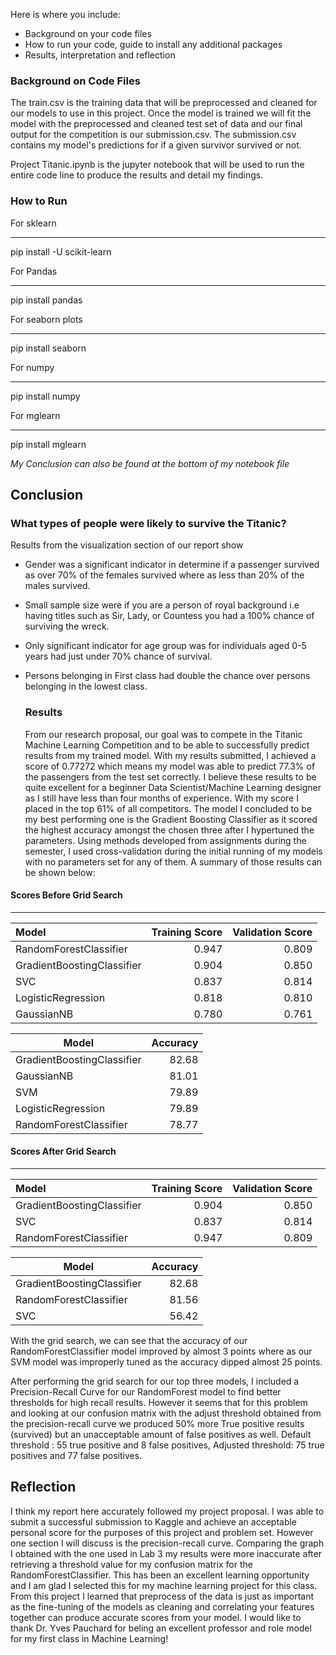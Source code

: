 Here is where you include:
  - Background on your code files
  - How to run your code, guide to install any additional packages
  - Results, interpretation and reflection
  
  
  ### Background on Code Files
  The train.csv is the training data that will be preprocessed and cleaned for our models to use in this project. 
  Once the model is trained we will fit the model with the preprocessed and cleaned test set of data and our final output for the competition is our submission.csv.
  The submission.csv contains my model's predictions for if a given survivor survived or not.
  
  Project Titanic.ipynb is the jupyter notebook that will be used to run the entire code line to produce the results and detail my findings.
  
  ### How to Run
  
  For sklearn
  ***
  pip install -U scikit-learn
  
  For Pandas
  ***
  pip install pandas
  
  For seaborn plots
  ***
  pip install seaborn
  
  For numpy
  ***
  pip install numpy
  
  For mglearn
  ***
  pip install mglearn
  
  *My Conclusion can also be found at the bottom of my notebook file*

  ## Conclusion
  ### What types of people were likely to survive the Titanic?
  
  Results from the visualization section of our report show 
- Gender was a significant indicator in determine if a passenger survived as over 70% of the females survived where as less than 20% of the males survived.
- Small sample size were if you are a person of royal background i.e having titles such as Sir, Lady, or Countess you had a 100% chance of surviving the wreck.
- Only significant indicator for age group was for individuals aged 0-5 years had just under 70% chance of survival.
- Persons belonging in First class had double the chance over persons belonging in the lowest class.

  ### Results
  From our research proposal, our goal was to compete in the Titanic Machine Learning Competition and to be able to successfully predict results from my trained model. With my results submitted, I achieved a score of 0.77272 which means my model was able to predict 77.3% of the passengers from the test set correctly. I believe these results to be quite excellent for a beginner Data Scientist/Machine Learning designer as I still have less than four months of experience. With my score I placed in the top 61% of all competitors. The model I concluded to be my best performing one is the Gradient Boosting Classifier as it scored the highest accuracy amongst the chosen three after I hypertuned the parameters. Using methods developed from assignments during the semester, I used cross-validation during the initial running of my models with no parameters set for any of them. A summary of those results can be shown below:

#### Scores Before Grid Search 
***
| Model | Training Score | Validation Score | 
| :- | -: | -: |
| RandomForestClassifier | 0.947 | 0.809 |
| GradientBoostingClassifier | 0.904 | 0.850 |
| SVC | 0.837 | 0.814 |
| LogisticRegression | 0.818 | 0.810 |
| GaussianNB | 0.780 | 0.761 | 


| Model | Accuracy | 
| --- | -: |
| GradientBoostingClassifier | 82.68 | 
| GaussianNB | 81.01 |
| SVM | 79.89 |
| LogisticRegression |79.89 |
| RandomForestClassifier | 78.77 |

#### Scores After Grid Search 
***
| Model | Training Score | Validation Score | 
| :- | -: | -: |
| GradientBoostingClassifier | 0.904 | 0.850 |
| SVC | 0.837 | 0.814 |
| RandomForestClassifier | 0.947 | 0.809 |

| Model | Accuracy | 
| --- | -: |
| GradientBoostingClassifier | 82.68 | 
| RandomForestClassifier | 81.56 |
| SVC | 56.42 |

With the grid search, we can see that the accuracy of our RandomForestClassifier model improved by almost 3 points where as our SVM model was improperly tuned as the accuracy dipped almost 25 points.

After performing the grid search for our top three models, I included a Precision-Recall Curve for our RandomForest model to find better thresholds for high recall results. However it seems that for this problem and looking at our confusion matrix with the adjust threshold obtained from the precision-recall curve we produced 50% more True positive results (survived) but an unacceptable amount of false positives as well. Default threshold : 55 true positive and 8 false positives, Adjusted threshold: 75 true positives and 77 false positives.

## Reflection
I think my report here accurately followed my project proposal. I was able to submit a successful submission to Kaggle and achieve an acceptable personal score for the purposes of this project and problem set. However one section I will discuss is the precision-recall curve. Comparing the graph I obtained with the one used in Lab 3 my results were more inaccurate after retrieving a threshold value for my confusion matrix for the RandomForestClassifier. This has been an excellent learning opportunity and I am glad I selected this for my machine learning project for this class. From this project I learned that preprocess of the data is just as important as the fine-tuning of the models as cleaning and correlating your features together can produce accurate scores from your model. I would like to thank Dr. Yves Pauchard for beling an excellent professor and role model for my first class in Machine Learning!

